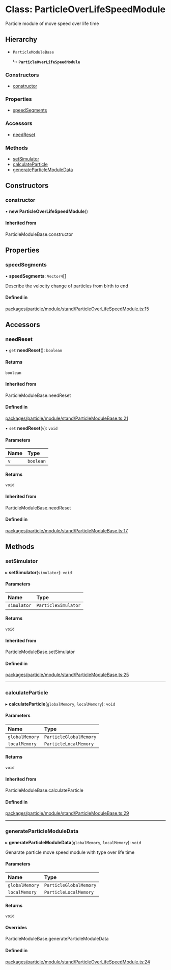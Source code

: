 # Class: ParticleOverLifeSpeedModule

Particle module of move speed over life time

## Hierarchy

- `ParticleModuleBase`

  ↳ **`ParticleOverLifeSpeedModule`**

### Constructors

- [constructor](ParticleOverLifeSpeedModule.md#constructor)

### Properties

- [speedSegments](ParticleOverLifeSpeedModule.md#speedsegments)

### Accessors

- [needReset](ParticleOverLifeSpeedModule.md#needreset)

### Methods

- [setSimulator](ParticleOverLifeSpeedModule.md#setsimulator)
- [calculateParticle](ParticleOverLifeSpeedModule.md#calculateparticle)
- [generateParticleModuleData](ParticleOverLifeSpeedModule.md#generateparticlemoduledata)

## Constructors

### constructor

• **new ParticleOverLifeSpeedModule**()

#### Inherited from

ParticleModuleBase.constructor

## Properties

### speedSegments

• **speedSegments**: `Vector4`[]

Describe the velocity change of particles from birth to end

#### Defined in

[packages/particle/module/stand/ParticleOverLifeSpeedModule.ts:15](https://github.com/Orillusion/orillusion/blob/main/packages/particle/module/stand/ParticleOverLifeSpeedModule.ts#L15)

## Accessors

### needReset

• `get` **needReset**(): `boolean`

#### Returns

`boolean`

#### Inherited from

ParticleModuleBase.needReset

#### Defined in

[packages/particle/module/stand/ParticleModuleBase.ts:21](https://github.com/Orillusion/orillusion/blob/main/packages/particle/module/stand/ParticleModuleBase.ts#L21)

• `set` **needReset**(`v`): `void`

#### Parameters

| Name | Type |
| :------ | :------ |
| `v` | `boolean` |

#### Returns

`void`

#### Inherited from

ParticleModuleBase.needReset

#### Defined in

[packages/particle/module/stand/ParticleModuleBase.ts:17](https://github.com/Orillusion/orillusion/blob/main/packages/particle/module/stand/ParticleModuleBase.ts#L17)

## Methods

### setSimulator

▸ **setSimulator**(`simulator`): `void`

#### Parameters

| Name | Type |
| :------ | :------ |
| `simulator` | `ParticleSimulator` |

#### Returns

`void`

#### Inherited from

ParticleModuleBase.setSimulator

#### Defined in

[packages/particle/module/stand/ParticleModuleBase.ts:25](https://github.com/Orillusion/orillusion/blob/main/packages/particle/module/stand/ParticleModuleBase.ts#L25)

___

### calculateParticle

▸ **calculateParticle**(`globalMemory`, `localMemory`): `void`

#### Parameters

| Name | Type |
| :------ | :------ |
| `globalMemory` | `ParticleGlobalMemory` |
| `localMemory` | `ParticleLocalMemory` |

#### Returns

`void`

#### Inherited from

ParticleModuleBase.calculateParticle

#### Defined in

[packages/particle/module/stand/ParticleModuleBase.ts:29](https://github.com/Orillusion/orillusion/blob/main/packages/particle/module/stand/ParticleModuleBase.ts#L29)

___

### generateParticleModuleData

▸ **generateParticleModuleData**(`globalMemory`, `localMemory`): `void`

Genarate particle move speed module with type over life time

#### Parameters

| Name | Type |
| :------ | :------ |
| `globalMemory` | `ParticleGlobalMemory` |
| `localMemory` | `ParticleLocalMemory` |

#### Returns

`void`

#### Overrides

ParticleModuleBase.generateParticleModuleData

#### Defined in

[packages/particle/module/stand/ParticleOverLifeSpeedModule.ts:24](https://github.com/Orillusion/orillusion/blob/main/packages/particle/module/stand/ParticleOverLifeSpeedModule.ts#L24)
